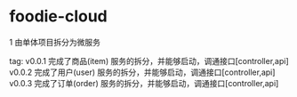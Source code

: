 # foodie-cloud
1 由单体项目拆分为微服务


tag:
    v0.0.1  完成了商品(item) 服务的拆分，并能够启动，调通接口[controller,api]
    v0.0.2  完成了用户(user) 服务的拆分，并能够启动，调通接口[controller,api]
    v0.0.3  完成了订单(order) 服务的拆分，并能够启动，调通接口[controller,api]